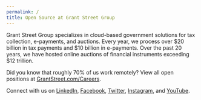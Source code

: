 ```yaml
---
permalink: /
title: Open Source at Grant Street Group
---
```

Grant Street Group specializes in cloud-based government solutions
for tax collection, e-payments, and auctions.
Every year,
we process over $20 billion in tax payments and $10 billion in e-payments.
Over the past 20 years,
we have hosted online auctions of financial instruments exceeding $12 trillion.

Did you know that roughly 70% of us work remotely? View all open positions at [GrantStreet.com/Careers](https://grantstreet.com/Careers).

Connect with us on
[LinkedIn](https://www.linkedin.com/company/grant-street-group/),
[Facebook](https://www.facebook.com/grantstreetgroup/),
[Twitter](https://twitter.com/grantstgroup),
[Instagram](https://www.instagram.com/grantstreetgroup/),
and [YouTube](https://www.youtube.com/channel/UCJYhAEXFmg1_bg6Z_SpQKtA?).
